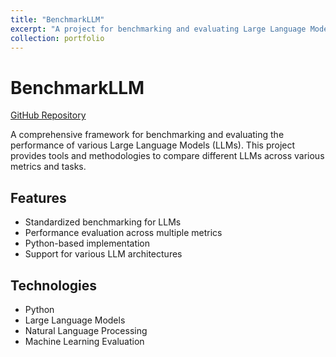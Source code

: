 ```yaml
---
title: "BenchmarkLLM"
excerpt: "A project for benchmarking and evaluating Large Language Models<br/><img src='/images/benchmarkllm.png'>"
collection: portfolio
---
```


# BenchmarkLLM

[GitHub Repository](https://github.com/chenyuan99/benchmarkLLM)

A comprehensive framework for benchmarking and evaluating the performance of various Large Language Models (LLMs). This project provides tools and methodologies to compare different LLMs across various metrics and tasks.

## Features
- Standardized benchmarking for LLMs
- Performance evaluation across multiple metrics
- Python-based implementation
- Support for various LLM architectures

## Technologies
- Python
- Large Language Models
- Natural Language Processing
- Machine Learning Evaluation
